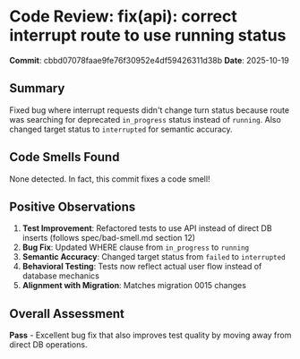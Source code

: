 # Code Review: fix(api): correct interrupt route to use running status

**Commit**: cbbd07078faae9fe76f30952e4df59426311d38b
**Date**: 2025-10-19

## Summary
Fixed bug where interrupt requests didn't change turn status because route was searching for deprecated `in_progress` status instead of `running`. Also changed target status to `interrupted` for semantic accuracy.

## Code Smells Found

None detected. In fact, this commit fixes a code smell!

## Positive Observations

1. **Test Improvement**: Refactored tests to use API instead of direct DB inserts (follows spec/bad-smell.md section 12)
2. **Bug Fix**: Updated WHERE clause from `in_progress` to `running`
3. **Semantic Accuracy**: Changed target status from `failed` to `interrupted`
4. **Behavioral Testing**: Tests now reflect actual user flow instead of database mechanics
5. **Alignment with Migration**: Matches migration 0015 changes

## Overall Assessment
**Pass** - Excellent bug fix that also improves test quality by moving away from direct DB operations.
